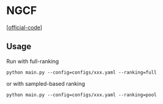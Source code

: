 

# NGCF

[[official-code](https://github.com/xiangwang1223/neural_graph_collaborative_filtering)]


## Usage

Run with full-ranking

    python main.py --config=configs/xxx.yaml --ranking=full

or with sampled-based ranking

    python main.py --config=configs/xxx.yaml --ranking=pool